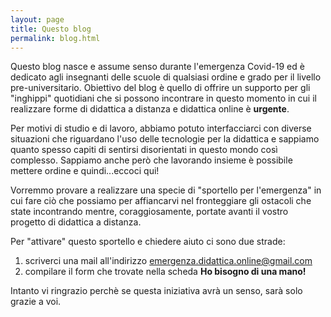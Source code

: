 ```yaml
---
layout: page
title: Questo blog
permalink: blog.html
---
```


Questo blog nasce e assume senso durante l'emergenza Covid-19 ed è dedicato agli insegnanti delle scuole di qualsiasi ordine e grado per il livello pre-universitario.
Obiettivo del blog è quello di offrire un supporto per gli "inghippi" quotidiani che si possono incontrare in questo momento in cui il realizzare forme di didattica a distanza e didattica online è **urgente**. 

Per motivi di studio e di lavoro, abbiamo potuto interfacciarci con diverse situazioni che riguardano l'uso delle tecnologie per la didattica e sappiamo quanto spesso capiti di sentirsi disorientati in questo mondo così complesso. Sappiamo anche però che lavorando insieme è possibile mettere ordine e quindi...eccoci qui!

Vorremmo provare a realizzare una specie di "sportello per l'emergenza" in cui fare ciò che possiamo per affiancarvi nel fronteggiare gli ostacoli che state incontrando mentre, coraggiosamente, portate avanti il vostro progetto di didattica a distanza.

Per "attivare" questo sportello e chiedere aiuto ci sono due strade:
1) scriverci una mail all'indirizzo emergenza.didattica.online@gmail.com
2) compilare il form che trovate nella scheda **Ho bisogno di una mano!**

Intanto vi ringrazio perchè se questa iniziativa avrà un senso, sarà solo grazie a voi.
